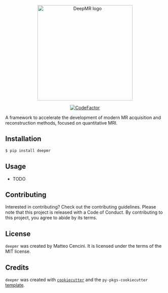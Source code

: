 <p align="center">
  <picture>
    <source media="(prefers-color-scheme: dark)" srcset="https://github.com/INFN-PREDATOR/deep-mr/blob/main/docs/figures/deepmr_logo_dark.png?raw=true">
    <source media="(prefers-color-scheme: light)" srcset="https://github.com/INFN-PREDATOR/deep-mr/blob/main/docs/figures/deepmr_logo.png?raw=true">
    <img alt="DeepMR logo" src="https://github.com/INFN-PREDATOR/deep-mr/blob/main/docs/figures/deepmr_logo.png?raw=true" width="300">
  </picture>
</p>
<p align="center">
<a href="https://www.codefactor.io/repository/github/infn-predator/deep-mr"><img src="https://www.codefactor.io/repository/github/infn-predator/deep-mr/badge" alt="CodeFactor" /></a>
</p>
A framework to accelerate the development of modern MR acquisition and reconstruction methods, focused on quantitative MRI.

## Installation

```bash
$ pip install deepmr
```

## Usage

- TODO

## Contributing

Interested in contributing? Check out the contributing guidelines. Please note that this project is released with a Code of Conduct. By contributing to this project, you agree to abide by its terms.

## License

`deepmr` was created by Matteo Cencini. It is licensed under the terms of the MIT license.

## Credits

`deepmr` was created with [`cookiecutter`](https://cookiecutter.readthedocs.io/en/latest/) and the `py-pkgs-cookiecutter` [template](https://github.com/py-pkgs/py-pkgs-cookiecutter).
